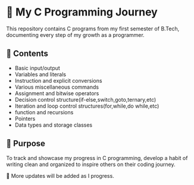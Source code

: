 # 🚀 My C Programming Journey

This repository contains C programs from my first semester of B.Tech, documenting every step of my growth as a programmer.

## 📂 Contents

* Basic input/output
* Variables and literals
* Instruction and explicit conversions
* Various miscellaneous commands
* Assignment and bitwise operators
* Decision control structure(if-else,switch,goto,ternary,etc)
* Iteration and loop control structures(for,while,do while,etc)
* function and recursions
* Pointers
* Data types and storage classes

## 🎯 Purpose

To track and showcase my progress in C programming, develop a habit of writing clean and organized to inspire others on their coding journey.

📌 More updates will be added as I progress.

